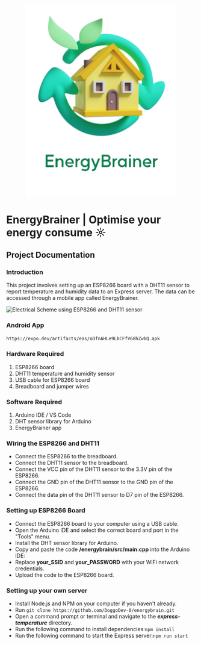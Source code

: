 <p align="center">
  <img alt="EnergyBrainer Logo" width="400" src="https://github.com/DoggoDev-0/energybrain/blob/main/assets/images/logo.png" />
</p>

# EnergyBrainer | Optimise your energy consume ☼  
## Project Documentation

### Introduction
This project involves setting up an ESP8266 board with a DHT11 sensor to report temperature and humidity data to an Express server. The data can be accessed through a mobile app called EnergyBrainer.

![Electrical Scheme using ESP8266 and DHT11 sensor](/assets/images/electrical-scheme.png "Electrical Scheme ")

### Android App
``` https://expo.dev/artifacts/eas/oDfnAHLe9LbCFfV68hZwbQ.apk ```

### Hardware Required
1. ESP8266 board
2. DHT11 temperature and humidity sensor
3. USB cable for ESP8266 board
4. Breadboard and jumper wires

### Software Required
1. Arduino IDE / VS Code
2. DHT sensor library for Arduino
3. EnergyBrainer app

### Wiring the ESP8266 and DHT11
- Connect the ESP8266 to the breadboard.
- Connect the DHT11 sensor to the breadboard.
- Connect the VCC pin of the DHT11 sensor to the 3.3V pin of the ESP8266.
- Connect the GND pin of the DHT11 sensor to the GND pin of the ESP8266.
- Connect the data pin of the DHT11 sensor to D7 pin of the ESP8266.

### Setting up ESP8266 Board
- Connect the ESP8266 board to your computer using a USB cable.
- Open the Arduino IDE and select the correct board and port in the "Tools" menu.
- Install the DHT sensor library for Arduino.
- Copy and paste the code **/energybrain/src/main.cpp** into the Arduino IDE:
- Replace **your_SSID** and **your_PASSWORD** with your WiFi network credentials.
- Upload the code to the ESP8266 board.

### Setting up your own server
- Install Node.js and NPM on your computer if you haven't already.
- Run ```git clone https://github.com/DoggoDev-0/energybrain.git```
- Open a command prompt or terminal and navigate to the ***express-temperature*** directory.
- Run the following command to install dependencies:```npm install```
- Run the following command to start the Express server:```npm run start```
